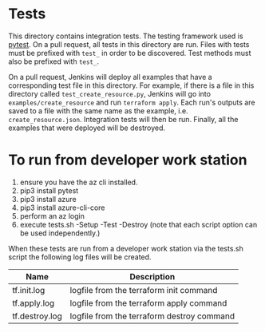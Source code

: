 # Tests

This directory contains integration tests. The testing framework used is [pytest](https://docs.pytest.org/en/latest/). On a pull request, all tests in this directory are run. Files with tests must be prefixed with `test_` in order to be discovered. Test methods must also be prefixed with `test_`.

On a pull request, Jenkins will deploy all examples that have a corresponding test file in this directory. For example, if there is a file in this directory called `test_create_resource.py`, Jenkins will go into `examples/create_resource` and run `terraform apply`.  Each run's outputs are saved to a file with the same name as the example, i.e. `create_resource.json`. Integration tests will then be run. Finally, all the examples that were deployed will be destroyed.

# To run from developer work station

1. ensure you have the az cli installed. 
2. pip3 install pytest
3. pip3 install azure
4. pip3 install azure-cli-core
5. perform an az login
6. execute tests.sh -Setup -Test -Destroy (note that each script option can be used independently.)
  
When these tests are run from a developer work station via the tests.sh script the following log files will be created.

| Name | Description |
| --- | --- |
| tf.init.log | logfile from the terraform init command |
| tf.apply.log | logfile from the terraform apply command |
| tf.destroy.log | logfile from the terraform destroy command |